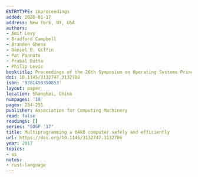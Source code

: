 ```yaml
---
ENTRYTYPE: inproceedings
added: 2020-01-17
address: New York, NY, USA
authors:
- Amit Levy
- Bradford Campbell
- Branden Ghena
- Daniel B. Giffin
- Pat Pannuto
- Prabal Dutta
- Philip Levis
booktitle: Proceedings of the 26th Symposium on Operating Systems Principles
doi: 10.1145/3132747.3132786
isbn: '9781450350853'
layout: paper
location: Shanghai, China
numpages: '18'
pages: 234-251
publisher: Association for Computing Machinery
read: false
readings: []
series: "SOSP '17"
title: Multiprogramming a 64kB computer safely and efficiently
url: https://doi.org/10.1145/3132747.3132786
year: 2017
topics:
- os
notes:
- rust-language
---
```

